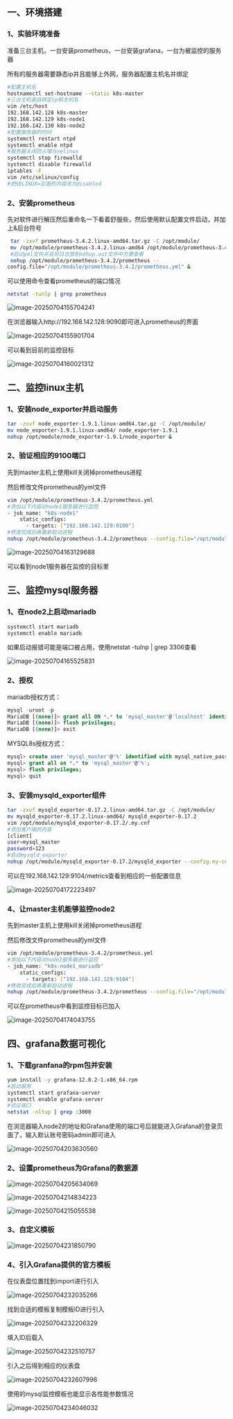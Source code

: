 ## 一、环境搭建

### 1、实验环境准备

准备三台主机，一台安装prometheus，一台安装grafana，一台为被监控的服务器

所有的服务器需要静态ip并且能够上外网，服务器配置主机名并绑定

```bash
#配置主机名
hostnamectl set-hostname --static k8s-master
#三台主机各自绑定ip和主机名
vim /etc/host
192.168.142.128 k8s-master
192.168.142.129 k8s-node1
192.168.142.130 k8s-node2
#配置服务器的时间
systemctl restart ntpd
systemctl enable ntpd
#服务器关闭防火墙与selinux
systemctl stop firewalld
systemctl disable firewalld
iptables -F
vim /etc/selinux/config
#把SELINUX=后面的内容改为disabled
```

### 2、安装prometheus

先对软件进行解压然后重命名一下看着舒服些，然后使用默认配置文件启动，并加上&后台符号

```bash
 tar -zxvf prometheus-3.4.2.linux-amd64.tar.gz -C /opt/module/
 mv /opt/module/prometheus-3.4.2.linux-amd64 /opt/module/prometheus-3.4.2
 #启动yml文件并且将日志放到nohup.out文件中方便查看
 nohup /opt/module/prometheus-3.4.2/prometheus --
config.file="/opt/module/prometheus-3.4.2/prometheus.yml" &
```

可以使用命令查看prometheus的端口情况

```bash
netstat -tunlp | grep prometheus
```

 ![image-20250704155704241](https://github.com/user-attachments/assets/fa89d07c-51ab-439c-ab9c-089f6937762b)


在浏览器输入http://192.168.142.128:9090即可进入prometheus的界面

![image-20250704155901704](https://github.com/user-attachments/assets/7cd00456-e531-4b17-8b29-bca8261f00da)

可以看到目前的监控目标

![image-20250704160021312](https://github.com/user-attachments/assets/d470d5c6-3689-482c-83d6-189e1704cbb1)



## 二、监控linux主机

### 1、安装node_exporter并启动服务

```bash
tar -zxvf node_exporter-1.9.1.linux-amd64.tar.gz -C /opt/module/
mv node_exporter-1.9.1.linux-amd64/ node_exporter-1.9.1
nohup /opt/module/node_exporter-1.9.1/node_exporter &
```

### 2、验证相应的9100端口

先到master主机上使用kill关闭掉prometheus进程

然后修改文件prometheus的yml文件

```bash
vim /opt/module/prometheus-3.4.2/prometheus.yml
#添加以下内容对node1服务器进行监控
- job_name: "k8s-node1"
    static_configs:
      - targets: ["192.168.142.129:9100"]
#修改完成后再重新启动进程
nohup /opt/module/prometheus-3.4.2/prometheus --config.file="/opt/module/prometheus-3.4.2/prometheus.yml" &
```

![image-20250704163129688](https://github.com/user-attachments/assets/eda8f578-6562-4614-995e-b46329283665)

可以看到node1服务器在监控的目标里



## 三、监控mysql服务器

### 1、在node2上启动mariadb

```bash
systemctl start mariadb
systemctl enable mariadb
```

如果启动报错可能是端口被占用，使用netstat -tulnp | grep 3306查看

![image-20250704165525831](https://github.com/user-attachments/assets/3d9e43a3-cd7c-4120-a5ca-47581b2215b1)

### 2、授权

mariadb授权方式：

```sql
mysql -uroot -p
MariaDB [(none)]> grant all ON *.* to 'mysql_master'@'localhost' identified by '123';
MariaDB [(none)]> flush privileges;
MariaDB [(none)]> exit
```

MYSQL8s授权方式：

```sql
mysql> create user 'mysql_master'@'%' identified with mysql_native_password by '123';
mysql> grant all on *.* to 'mysql_master'@'%';
mysql> flush privileges;
mysql> quit
```



### 3、安装mysqld_exporter组件

```bash
tar -zxvf mysqld_exporter-0.17.2.linux-amd64.tar.gz -C /opt/module/
mv mysqld_exporter-0.17.2.linux-amd64/ mysqld_exporter-0.17.2
vim /opt/module/mysqld_exporter-0.17.2/.my.cnf 
#添加客户端的内容
[client]
user=mysql_master
password=123
#启动mysqld_exporter
nohup /opt/module/mysqld_exporter-0.17.2/mysqld_exporter --config.my-cnf='/opt/module/mysqld_exporter-0.17.2/.my.cnf' &
```

可以在192.168.142.129:9104/metrics查看到相应的一些配置信息

![image-20250704172223497](https://github.com/user-attachments/assets/a3c8c06c-c6f3-4ccc-a107-039db04c7476)

### 4、让master主机能够监控node2

先到master主机上使用kill关闭掉prometheus进程

然后修改文件prometheus的yml文件

```bash
vim /opt/module/prometheus-3.4.2/prometheus.yml
#添加以下内容对node2服务器进行监控
- job_name: "k8s-node1_mariadb"
    static_configs:
      - targets: ["192.168.142.129:9104"]
#修改完成后再重新启动进程
nohup /opt/module/prometheus-3.4.2/prometheus --config.file="/opt/module/prometheus-3.4.2/prometheus.yml" &
```

可以在prometheus中看到监控目标已加入

![image-20250704174043755](https://github.com/user-attachments/assets/e8699dce-97a2-455d-a78d-ef1b960e4dcf)



## 四、grafana数据可视化

### 1、下载granfana的rpm包并安装

```bash
yum install -y grafana-12.0.2-1.x86_64.rpm 
#启动服务
systemctl start grafana-server
systemctl enable grafana-server
#验证端口
netstat -nltup | grep :3000
```

在浏览器输入node2的地址和Grafana使用的端口号后就能进入Grafana的登录页面了，输入默认账号密码admin即可进入

![image-20250704203630560](https://github.com/user-attachments/assets/5a2ca28d-64bd-4289-b87c-9716e97b0622)

### 2、设置prometheus为Grafana的数据源

![image-20250704205634069](https://github.com/user-attachments/assets/5c2cdce9-3006-450b-970a-3acf868c7000)

![image-20250704214834223](https://github.com/user-attachments/assets/2728f8fc-ad98-4d41-a560-88953711cc78)

![image-20250704215055538](https://github.com/user-attachments/assets/da563394-924f-4419-9063-8d4ddac334f1)

### 3、自定义模板

![image-20250704231850790](https://github.com/user-attachments/assets/c4aa48f1-a7b4-47b9-a4d8-f45f37aa74e5)

### 4、引入Grafana提供的官方模板

在仪表盘位置找到import进行引入

![image-20250704232035266](https://github.com/user-attachments/assets/728f1840-80f0-4997-904f-8947a6f3a06f)

找到合适的模板复制模板ID进行引入

![image-20250704232206329](https://github.com/user-attachments/assets/612effef-5b49-49da-a1be-84a0964b6103)

填入ID后载入

![image-20250704232510757](https://github.com/user-attachments/assets/41a245db-57e4-41bb-a735-e24c88c4c01a)

引入之后得到相应的仪表盘

![image-20250704232607996](https://github.com/user-attachments/assets/20b9adc7-e2e7-4f34-be4f-f2348c0f0e03)

使用的mysql监控模板也能显示各性能参数情况

![image-20250704234046032](https://github.com/user-attachments/assets/57da3c75-4d3a-436c-bde3-87232e1197f9)

